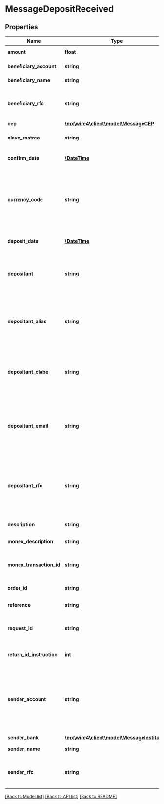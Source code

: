 # MessageDepositReceived

## Properties
Name | Type | Description | Notes
------------ | ------------- | ------------- | -------------
**amount** | **float** | Es el monto de la transferencia. | [optional] 
**beneficiary_account** | **string** | Es la cuenta del beneficiario. | [optional] 
**beneficiary_name** | **string** | Es el nombre del beneficiario. | [optional] 
**beneficiary_rfc** | **string** | Es el Registro Federal de Contribuyentes (RFC) del beneficiario. | [optional] 
**cep** | [**\mx\wire4\client\model\MessageCEP**](MessageCEP.md) |  | [optional] 
**clave_rastreo** | **string** | Es la clave de rastreo de la transferencia. | [optional] 
**confirm_date** | [**\DateTime**](\DateTime.md) | Es la Fecha de confirmación de la transferencia. | [optional] 
**currency_code** | **string** | Es el código de divisa de la transferencia. Es en el formato estándar ISO 4217 y es de 3 dígitos. Puede ser \&quot;MXN\&quot; o \&quot;USD\&quot;. | [optional] 
**deposit_date** | [**\DateTime**](\DateTime.md) | Es la fecha de recepción de la transferencia. | [optional] 
**depositant** | **string** | Es el nombre del depositante en caso de que la transferencia se reciba en una cuenta de depositante. | [optional] 
**depositant_alias** | **string** | Es el alias de la cuenta CLABE del depositante en caso que la transferencia se reciba de una cuenta de depositante | [optional] 
**depositant_clabe** | **string** | Es la cuenta CLABE del depositante en caso que la transferencia se reciba en una cuenta de depositante | [optional] 
**depositant_email** | **string** | Es el Correo electrónico (email) del depositante en caso que la transferencia se reciba en una cuenta de depositante | [optional] 
**depositant_rfc** | **string** | Es el Registro Federal de Contribuyentes (RFC) del depositante, en caso que la transferencia se reciba en una cuenta de depositante. | [optional] 
**description** | **string** | Es el concepto de la transferencia. | [optional] 
**monex_description** | **string** | Es la descripción de Monex para la transferencia. | [optional] 
**monex_transaction_id** | **string** | Es el identificador asignado por Monex a la transferencia. | [optional] 
**order_id** | **string** | Número de orden asignado por el cliente de Wire4 | [optional] 
**reference** | **string** | Es la referecia de la transferencia. | [optional] 
**request_id** | **string** | Es el identificador de la solicitud de cobro establecido por la aplicación. | [optional] 
**return_id_instruction** | **int** | Es el id de devolucion de la transaccion. | [optional] 
**sender_account** | **string** | Es la cuenta del ordenante que podría ser un número celular (10 dígitos), una tarjeta de débito (TDD, de 16 dígitos) o Cuenta CLABE interbancaria (18 dígitos). | [optional] 
**sender_bank** | [**\mx\wire4\client\model\MessageInstitution**](MessageInstitution.md) |  | [optional] 
**sender_name** | **string** | Es el nombre del ordenante. | [optional] 
**sender_rfc** | **string** | Es el Registro Federal de Contribuyente (RFC) del ordenante. | [optional] 

[[Back to Model list]](../../README.md#documentation-for-models) [[Back to API list]](../../README.md#documentation-for-api-endpoints) [[Back to README]](../../README.md)

